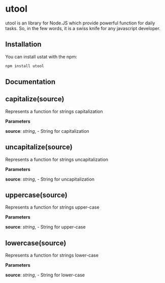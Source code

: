 utool
=========
utool is an library for Node.JS which provide powerful function for daily tasks.
So, in the few words, it is a swiss knife for any javascript developer.
## Installation
You can install ustat with the npm:
```bash
npm install utool
```

## Documentation

capitalize(source)
------------------
Represents a function for strings capitalization


**Parameters**

**source**:  *string*,  - String for capitalization

uncapitalize(source)
--------------------
Represents a function for strings uncapitalization


**Parameters**

**source**:  *string*,  - String for uncapitalization

uppercase(source)
-----------------
Represents a function for strings upper-case


**Parameters**

**source**:  *string*,  - String for upper-case

lowercase(source)
-----------------
Represents a function for strings lower-case


**Parameters**

**source**:  *string*,  - String for lower-case


